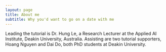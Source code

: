 ```yaml
---
layout: page
title: About me
subtitle: Why you'd want to go on a date with me
---
```


Leading the tutorial is Dr. Hung Le, a Research Lecturer at the Applied AI Institute, Deakin University, Australia. Assisting are two tutorial supporters, Hoang Nguyen and Dai Do, both PhD students at Deakin University.
